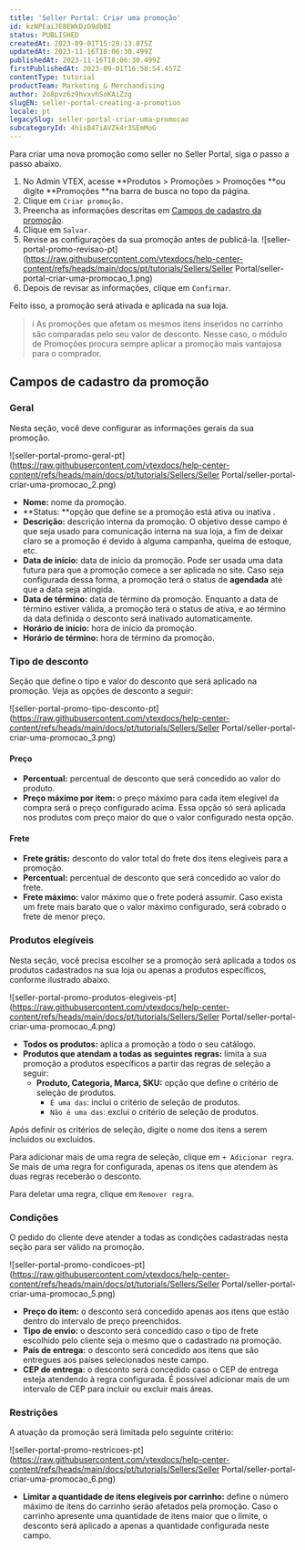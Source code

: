```yaml
---
title: 'Seller Portal: Criar uma promoção'
id: kzNPEaiJE8EWkDzO9dbBI
status: PUBLISHED
createdAt: 2023-09-01T15:28:13.875Z
updatedAt: 2023-11-16T18:06:30.499Z
publishedAt: 2023-11-16T18:06:30.499Z
firstPublishedAt: 2023-09-01T16:58:54.457Z
contentType: tutorial
productTeam: Marketing & Merchandising
author: 2o8pvz6z9hvxvhSoKAiZzg
slugEN: seller-portal-creating-a-promotion
locale: pt
legacySlug: seller-portal-criar-uma-promocao
subcategoryId: 4hisB47iAVZk4r3SEmMoG
---
```


Para criar uma nova promoção como seller no Seller Portal, siga o passo a passo abaixo.

1. No Admin VTEX, acesse **Produtos > Promoções > Promoções **ou digite **Promoções **na barra de busca no topo da página.
2. Clique em `Criar promoção.`
3. Preencha as informações descritas em [Campos de cadastro da promoção](#campos-de-cadastro-da-promocao).
4. Clique em `Salvar.`
5. Revise as configurações da sua promoção antes de publicá-la.
![seller-portal-promo-revisao-pt](https://raw.githubusercontent.com/vtexdocs/help-center-content/refs/heads/main/docs/pt/tutorials/Sellers/Seller Portal/seller-portal-criar-uma-promocao_1.png)
6. Depois de revisar as informações, clique em `Confirmar`.

Feito isso, a promoção será ativada e aplicada na sua loja.

>ℹ️ As promoções que afetam os mesmos itens inseridos no carrinho são comparadas pelo seu valor de desconto. Nesse caso, o módulo de Promoções procura sempre aplicar a promoção mais vantajosa para o comprador.

## Campos de cadastro da promoção

### Geral

Nesta seção, você deve configurar as informações gerais da sua promoção.

![seller-portal-promo-geral-pt](https://raw.githubusercontent.com/vtexdocs/help-center-content/refs/heads/main/docs/pt/tutorials/Sellers/Seller Portal/seller-portal-criar-uma-promocao_2.png)

* **Nome:** nome da promoção.
* **Status: **opção que define se a promoção está ativa <i class="fas-toggle-on"></i> ou inativa <i class="fas-toggle-off"></i>.
* **Descrição:** descrição interna da promoção. O objetivo desse campo é que seja usado para comunicação interna na sua loja, a fim de deixar claro se a promoção é devido à alguma campanha, queima de estoque, etc.
* **Data de início:** data de início da promoção. Pode ser usada uma data futura para que a promoção comece a ser aplicada no site. Caso seja configurada dessa forma, a promoção terá o status de **agendada** até que a data seja atingida. 
* **Data de término:** data de término da promoção. Enquanto a data de término estiver válida, a promoção terá o status de ativa, e ao término da data definida o desconto será inativado automaticamente.
* **Horário de início:** hora de início da promoção.
* **Horário de término:** hora de término da promoção.

### Tipo de desconto

Seção que define o tipo e valor do desconto que será aplicado na promoção. Veja as opções de desconto a seguir:

![seller-portal-promo-tipo-desconto-pt](https://raw.githubusercontent.com/vtexdocs/help-center-content/refs/heads/main/docs/pt/tutorials/Sellers/Seller Portal/seller-portal-criar-uma-promocao_3.png)

#### Preço

* **Percentual:** percentual de desconto que será concedido ao valor do produto.
* **Preço máximo por item:** o preço máximo para cada item elegível da compra será o preço configurado acima. Essa opção só será aplicada nos produtos com preço maior do que o valor configurado nesta opção.

#### Frete

* **Frete grátis:** desconto do valor total do frete dos itens elegíveis para a promoção.
* **Percentual:** percentual de desconto que será concedido ao valor do frete. 
* **Frete máximo:** valor máximo que o frete poderá assumir. Caso exista um frete mais barato que o valor máximo configurado, será cobrado o frete de menor preço.

### Produtos elegíveis

Nesta seção, você precisa escolher se a promoção será aplicada a todos os produtos cadastrados na sua loja ou apenas a produtos específicos, conforme ilustrado abaixo.

![seller-portal-promo-produtos-elegiveis-pt](https://raw.githubusercontent.com/vtexdocs/help-center-content/refs/heads/main/docs/pt/tutorials/Sellers/Seller Portal/seller-portal-criar-uma-promocao_4.png)

* **Todos os produtos:** aplica a promoção a todo o seu catálogo.
* **Produtos que atendam a todas as seguintes regras:** limita a sua promoção a produtos específicos a partir das regras de seleção a seguir:
  * **Produto, Categoria, Marca, SKU:** opção que define o critério de seleção de produtos.
      * `É uma das`: inclui o critério de seleção de produtos.
      * `Não é uma das`: exclui o critério de seleção de produtos.

Após definir os critérios de seleção, digite o nome dos itens a serem incluidos ou excluidos.

Para adicionar mais de uma regra de seleção, clique em `+ Adicionar regra`. Se mais de uma regra for configurada, apenas os itens que atendem às duas regras receberão o desconto.

Para deletar uma regra, clique em <i class="fas-trash-can"></i> `Remover regra`.

### Condições

O pedido do cliente deve atender a todas as condições cadastradas nesta seção para ser válido na promoção.

![seller-portal-promo-condicoes-pt](https://raw.githubusercontent.com/vtexdocs/help-center-content/refs/heads/main/docs/pt/tutorials/Sellers/Seller Portal/seller-portal-criar-uma-promocao_5.png)

* **Preço do item:** o desconto será concedido apenas aos itens que estão dentro do intervalo de preço preenchidos. 
* **Tipo de envio:** o desconto será concedido caso o tipo de frete escolhido pelo cliente seja o mesmo que o cadastrado na promoção. 
* **País de entrega:** o desconto será concedido aos itens que são entregues aos países selecionados neste campo.
* **CEP de entrega:** o desconto será concedido caso o CEP de entrega esteja atendendo à regra configurada. É possível adicionar mais de um intervalo de CEP para incluir ou excluir mais áreas.

### Restrições

A atuação da promoção será limitada pelo seguinte critério:

![seller-portal-promo-restricoes-pt](https://raw.githubusercontent.com/vtexdocs/help-center-content/refs/heads/main/docs/pt/tutorials/Sellers/Seller Portal/seller-portal-criar-uma-promocao_6.png)

* **Limitar a quantidade de itens elegíveis por carrinho:** define o número máximo de itens do carrinho serão afetados pela promoção. Caso o carrinho apresente uma quantidade de itens maior que o limite, o desconto será aplicado a apenas a quantidade configurada neste campo.
